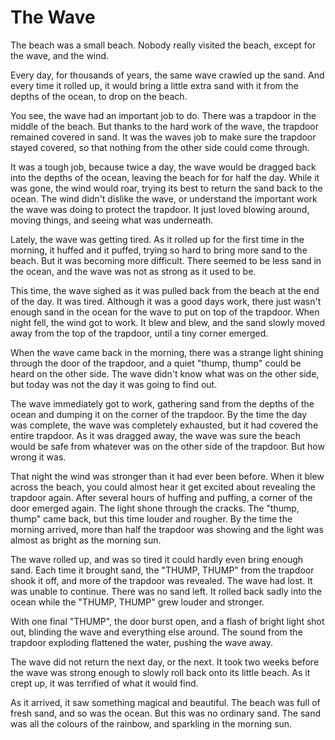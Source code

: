 # The Wave

The beach was a small beach.
Nobody really visited the beach, except for the wave, and the wind.

Every day, for thousands of years, the same wave crawled up the sand.
And every time it rolled up, it would bring a little extra sand with it from the depths of the ocean, to drop on the beach.

You see, the wave had an important job to do.
There was a trapdoor in the middle of the beach.
But thanks to the hard work of the wave, the trapdoor remained covered in sand.
It was the waves job to make sure the trapdoor stayed covered, so that nothing from the other side could come through.

It was a tough job, because twice a day, the wave would be dragged back into the depths of the ocean, leaving the beach for for half the day.
While it was gone, the wind would roar, trying its best to return the sand back to the ocean.
The wind didn't dislike the wave, or understand the important work the wave was doing to protect the trapdoor.
It just loved blowing around, moving things, and seeing what was underneath.

Lately, the wave was getting tired.
As it rolled up for the first time in the morning, it huffed and it puffed, trying so hard to bring more sand to the beach.
But it was becoming more difficult.
There seemed to be less sand in the ocean, and the wave was not as strong as it used to be.

This time, the wave sighed as it was pulled back from the beach at the end of the day.
It was tired.
Although it was a good days work, there just wasn't enough sand in the ocean for the wave to put on top of the trapdoor.
When night fell, the wind got to work.
It blew and blew, and the sand slowly moved away from the top of the trapdoor, until a tiny corner emerged.

When the wave came back in the morning, there was a strange light shining through the door of the trapdoor, and a quiet "thump, thump" could be heard on the other side.
The wave didn't know what was on the other side, but today was not the day it was going to find out.

The wave immediately got to work, gathering sand from the depths of the ocean and dumping it on the corner of the trapdoor.
By the time the day was complete, the wave was completely exhausted, but it had covered the entire trapdoor.
As it was dragged away, the wave was sure the beach would be safe from whatever was on the other side of the trapdoor.
But how wrong it was.

That night the wind was stronger than it had ever been before.
When it blew across the beach, you could almost hear it get excited about revealing the trapdoor again.
After several hours of huffing and puffing, a corner of the door emerged again.
The light shone through the cracks.
The "thump, thump" came back, but this time louder and rougher.
By the time the morning arrived, more than half the trapdoor was showing and the light was almost as bright as the morning sun.

The wave rolled up, and was so tired it could hardly even bring enough sand.
Each time it brought sand, the "THUMP, THUMP" from the trapdoor shook it off, and more of the trapdoor was revealed.
The wave had lost.
It was unable to continue.
There was no sand left.
It rolled back sadly into the ocean while the "THUMP, THUMP" grew louder and stronger.

With one final "THUMP", the door burst open, and a flash of bright light shot out, blinding the wave and everything else around.
The sound from the trapdoor exploding flattened the water, pushing the wave away.

The wave did not return the next day, or the next.
It took two weeks before the wave was strong enough to slowly roll back onto its little beach.
As it crept up, it was terrified of what it would find.

As it arrived, it saw something magical and beautiful.
The beach was full of fresh sand, and so was the ocean.
But this was no ordinary sand. 
The sand was all the colours of the rainbow, and sparkling in the morning sun.

